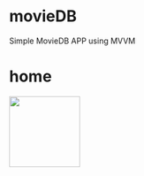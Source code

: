 # movieDB

Simple MovieDB APP using MVVM 

# home
<img src="[relative/path/in/repository/to/image.svg](https://user-images.githubusercontent.com/22425164/195037058-b0d802e1-78e1-4ec0-99a3-aa53f7da63d2.png)" width="128"/>


